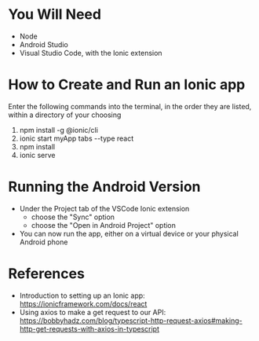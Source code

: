 # You Will Need
- Node
- Android Studio
- Visual Studio Code, with the Ionic extension

# How to Create and Run an Ionic app
Enter the following commands into the terminal, in the order they are listed, within a directory of your choosing

1. npm install -g @ionic/cli
2. ionic start myApp tabs --type react
3. npm install
4. ionic serve 

# Running the Android Version
- Under the Project tab of the VSCode Ionic extension
  - choose the "Sync" option
  - choose the "Open in Android Project" option
- You can now run the app, either on a virtual device or your physical Android phone

# References
- Introduction to setting up an Ionic app: https://ionicframework.com/docs/react 
- Using axios to make a get request to our API: https://bobbyhadz.com/blog/typescript-http-request-axios#making-http-get-requests-with-axios-in-typescript
